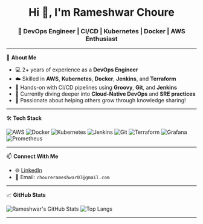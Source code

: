 <h1 align="center">Hi 👋, I'm Rameshwar Choure</h1>
<h3 align="center">🚀 DevOps Engineer | CI/CD | Kubernetes | Docker | AWS Enthusiast</h3>

---

🔧 **About Me**

- 💻 2+ years of experience as a **DevOps Engineer**  
- ☁️ Skilled in **AWS**, **Kubernetes**, **Docker**, **Jenkins**, and **Terraform**
- 🔄 Hands-on with CI/CD pipelines using **Groovy**, **Git**, and **Jenkins**
- 🌱 Currently diving deeper into **Cloud-Native DevOps** and **SRE practices**
- 🎯 Passionate about helping others grow through knowledge sharing!

---

🛠 **Tech Stack**

![AWS](https://img.shields.io/badge/-AWS-232F3E?style=for-the-badge&logo=amazon-aws&logoColor=white)
![Docker](https://img.shields.io/badge/-Docker-2496ED?style=for-the-badge&logo=docker&logoColor=white)
![Kubernetes](https://img.shields.io/badge/-Kubernetes-326CE5?style=for-the-badge&logo=kubernetes&logoColor=white)
![Jenkins](https://img.shields.io/badge/-Jenkins-D24939?style=for-the-badge&logo=jenkins&logoColor=white)
![Git](https://img.shields.io/badge/-Git-F05032?style=for-the-badge&logo=git&logoColor=white)
![Terraform](https://img.shields.io/badge/-Terraform-623CE4?style=for-the-badge&logo=terraform&logoColor=white)
![Grafana](https://img.shields.io/badge/-Grafana-F46800?style=for-the-badge&logo=grafana&logoColor=white)
![Prometheus](https://img.shields.io/badge/-Prometheus-E6522C?style=for-the-badge&logo=prometheus&logoColor=white)

---

📫 **Connect With Me**

- 🌐 [LinkedIn](https://www.linkedin.com/in/rameshwar-choure/)
- 📧 Email: `chourerameshwar07@gmail.com`

---

📈 **GitHub Stats**

![Rameshwar's GitHub Stats](https://github-readme-stats.vercel.app/api?username=Rameshwar07&show_icons=true&theme=radical)
![Top Langs](https://github-readme-stats.vercel.app/api/top-langs/?username=Rameshwar07&layout=compact&theme=radical)

---
